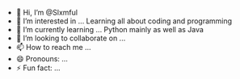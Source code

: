 - 👋 Hi, I’m @Slxmful
- 👀 I’m interested in ... Learning all about coding and programming
- 🌱 I’m currently learning ... Python mainly as well as Java
- 💞️ I’m looking to collaborate on ...
- 📫 How to reach me ... 
- 😄 Pronouns: ...
- ⚡ Fun fact: ...

<!---
Slxmful/Slxmful is a ✨ special ✨ repository because its `README.md` (this file) appears on your GitHub profile.
You can click the Preview link to take a look at your changes.
--->

